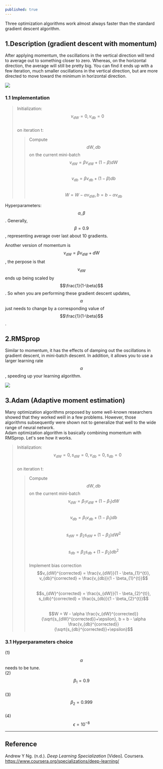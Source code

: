 ```yaml
---
published: true
---
```

Three optimization algorithms work almost always faster than the standard gradient descent algorithm.

## 1.Description (gradient descent with momentum)
After applying momentum, the oscillations in the vertical direction will tend to average out to something closer to zero. Whereas, on the horizontal direction, the average will still be pretty big. You can find it ends up with a few iteration, much smaller oscillations in the vertical direction, but are more directed to move toward the minimum in horizontal direction.

![]({{site.baseurl}}/images/momentum_1.PNG)

### 1.1 Implementation
> Initialization: $$v_{dW}=0, v_{db}=0$$  
> on iteration t:
>> Compute $$dW, db$$ on the current mini-batch  
>> $$v_{dW}=\beta v_{dW} + (1-\beta)dW$$  
>> $$v_{db}=\beta v_{db} + (1-\beta)db$$  
>> $$W = W - \alpha v_{dW}, b = b - \alpha v_{db}$$  
  
Hyperparameters:$$\alpha, \beta$$. Generally, $$\beta=0.9$$, representing average over last about 10 gradients.

Another version of momentum is $$v_{dW}=\beta v_{dW} + dW$$, the perpose is that $$v_{dW}$$ ends up being scaled by $$\frac{1}{1-\beta}$$. So when you are performing these gradient descent updates, $$\alpha$$ just needs to change by a corresponding value of $$\frac{1}{1-\beta}$$.

## 2.RMSprop
Similar to momentum, it has the effects of damping out the oscillations in gradient descent, in mini-batch descent. In addition, it allows you to use a larger learning rate $$\alpha$$, speeding up your learning algorithm.

![]({{site.baseurl}}/images/rmsprop_1.PNG)

## 3.Adam (Adaptive moment estimation)
Many optimization algorithms proposed by some well-known researchers showed that they worked weill in a few problems. However, those algorithms subsequently were shown not to generalize that well to the wide range of neural network.  
Adam optimization algorithm is basically combining momentum with RMSprop. Let's see how it works.

> Initialization: $$v_{dW}=0, s_{dW}=0, v_{db}=0, s_{db}=0$$  
> on iteration t:
>> Compute $$dW, db$$ on the current mini-batch  
>> $$v_{dW}=\beta_{1} v_{dW} + (1-\beta_{1})dW$$  
>> $$v_{db}=\beta_{1} v_{db} + (1-\beta_{1})db$$  
>> $$s_{dW}=\beta_{2} s_{dW} + (1-\beta_{2})dW^{2}$$  
>> $$s_{db}=\beta_{2} s_{db} + (1-\beta_{2})db^{2}$$  
>> Implement bias correction  
>> $$v_{dW}^{corrected} = \frac{v_{dW}}{1 - \beta_{1}^{t}}, v_{db}^{corrected} = \frac{v_{db}}{1 - \beta_{1}^{t}}$$  
>> $$s_{dW}^{corrected} = \frac{s_{dW}}{1 - \beta_{2}^{t}}, s_{db}^{corrected} = \frac{s_{db}}{1 - \beta_{2}^{t}}$$  
>> $$W = W - \alpha \frac{v_{dW}^{corrected}}{\sqrt{s_{dW}^{corrected}}+\epsilon}, b = b - \alpha \frac{v_{db}^{corrected}}{\sqrt{s_{db}^{corrected}}+\epsilon}$$ 

### 3.1 Hyperparameters choice
(1)$$\alpha$$ needs to be tune.  
(2)$$\beta_{1} = 0.9$$  
(3)$$\beta_{2} = 0.999$$  
(4)$$\epsilon = 10^{-8}$$  

----
## Reference
Andrew Y Ng. (n.d.). _Deep Learning Specialization_ [Video]. Coursera.  
<https://www.coursera.org/specializations/deep-learning/>
